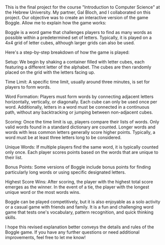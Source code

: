 This is the final project for the course "Introduction to Computer Science" at the Hebrew University. My partner, Gal Bloch, and I collaborated on this project. Our objective was to create an interactive version of the game Boggle. Allow me to explain how the game works:

Boggle is a word game that challenges players to find as many words as possible within a predetermined set of letters. Typically, it is played on a 4x4 grid of letter cubes, although larger grids can also be used.

Here's a step-by-step breakdown of how the game is played:

Setup: We begin by shaking a container filled with letter cubes, each featuring a different letter of the alphabet. The cubes are then randomly placed on the grid with the letters facing up.

Time Limit: A specific time limit, usually around three minutes, is set for players to form words.

Word Formation: Players must form words by connecting adjacent letters horizontally, vertically, or diagonally. Each cube can only be used once per word. Additionally, letters in a word must be connected in a continuous path, without any backtracking or jumping between non-adjacent cubes.

Scoring: Once the time limit is up, players compare their lists of words. Only valid words found in a standard dictionary are counted. Longer words and words with less common letters generally score higher points. Typically, a word must be at least three letters long to be considered.

Unique Words: If multiple players find the same word, it is typically counted only once. Each player scores points based on the words that are unique to their list.

Bonus Points: Some versions of Boggle include bonus points for finding particularly long words or using specific designated letters.

Highest Score Wins: After scoring, the player with the highest total score emerges as the winner. In the event of a tie, the player with the longest unique word or the most words wins.

Boggle can be played competitively, but it is also enjoyable as a solo activity or a casual game with friends and family. It is a fun and challenging word game that tests one's vocabulary, pattern recognition, and quick thinking skills.

I hope this revised explanation better conveys the details and rules of the Boggle game. If you have any further questions or need additional improvements, feel free to let me know!
